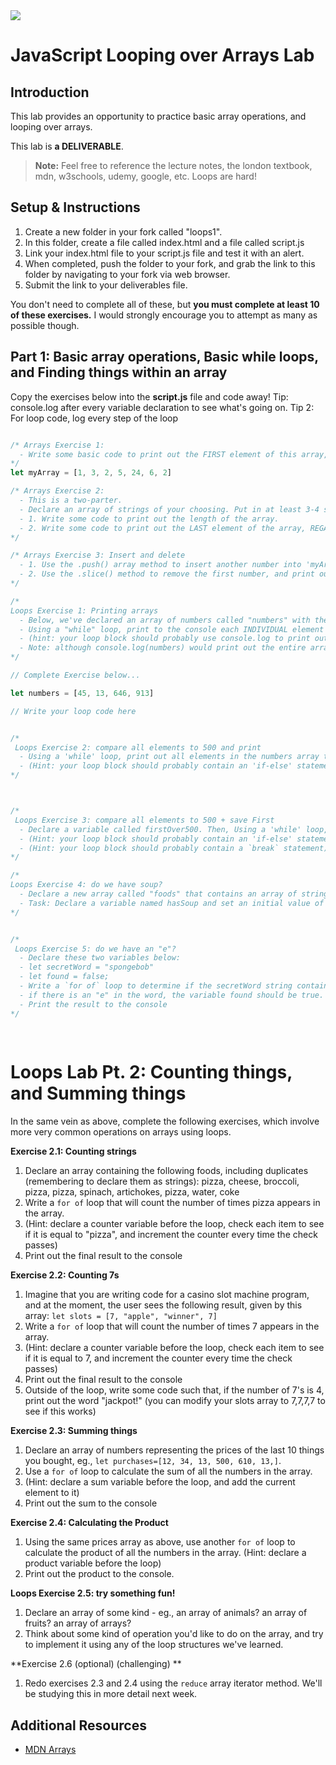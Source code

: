 <img src="https://i.imgur.com/sA6iEbw.jpg">

# JavaScript Looping over Arrays Lab

## Introduction

This lab provides an opportunity to practice basic array operations, and looping over arrays.

This lab is **a DELIVERABLE**. 

> **Note:** Feel free to reference the lecture notes, the london textbook, mdn, w3schools, udemy, google, etc. Loops are hard!

## Setup & Instructions

1. Create a new folder in your fork called "loops1".
2. In this folder, create a file called index.html and a file called script.js
3. Link your index.html file to your script.js file and test it with an alert.
4. When completed, push the folder to your fork, and grab the link to this folder by navigating to your fork via web browser. 
5. Submit the link to your deliverables file.

You don't need to complete all of these, but <strong>you must complete at least 10 of these exercises.</strong> I would strongly encourage you to attempt as many as possible though.

## Part 1: Basic array operations, Basic while loops, and Finding things within an array

Copy the exercises below into the **script.js** file and code away!
Tip: console.log after every variable declaration to see what's going on.
Tip 2: For loop code, log every step of the loop

```js

/* Arrays Exercise 1:
  - Write some basic code to print out the FIRST element of this array, and the SECOND element of this array
*/
let myArray = [1, 3, 2, 5, 24, 6, 2]

/* Arrays Exercise 2:
  - This is a two-parter.
  - Declare an array of strings of your choosing. Put in at least 3-4 strings.
  - 1. Write some code to print out the length of the array.
  - 2. Write some code to print out the LAST element of the array, REGARDLESS of how many elements there are.
*/

/* Arrays Exercise 3: Insert and delete
  - 1. Use the .push() array method to insert another number into 'myArray' above, and print out the resulting array
  - 2. Use the .slice() method to remove the first number, and print out the resulting array. (Slice is confusing as it does several things although in practice it's more often used just to delete an item from an array. You can find help <a href="https://www.w3schools.com/jsref/jsref_splice.asp">here</a> and <a href="https://www.freecodecamp.org/news/javascript-splice-how-to-use-the-splice-js-array-method/">here</a>
*/

/*
Loops Exercise 1: Printing arrays
  - Below, we've declared an array of numbers called "numbers" with the numbers 45, 13, 646, and 913
  - Using a "while" loop, print to the console each INDIVIDUAL element of the numbers array, one per line.
  - (hint: your loop block should probably use console.log to print out the current element as it loops through the array)
  - Note: although console.log(numbers) would print out the entire array, we want to see each individual element printed on separate lines
*/

// Complete Exercise below...

let numbers = [45, 13, 646, 913]

// Write your loop code here


/*
 Loops Exercise 2: compare all elements to 500 and print
  - Using a 'while' loop, print out all elements in the numbers array that are greater than 500
  - (Hint: your loop block should probably contain an 'if-else' statement that checks if the current element is bigger than 500)
*/



/*
 Loops Exercise 3: compare all elements to 500 + save First
  - Declare a variable called firstOver500. Then, Using a 'while' loop, iterate over all the elements in the numbers array, and stop iterating when you find the first number that is greater than 500. Save this number into your previously-declared variable, and then break out of the loop
  - (Hint: your loop block should probably contain an 'if-else' statement that checks if the current element is bigger than 500)
  - (Hint: your loop block should probably contain a `break` statement)
*/

/*
Loops Exercise 4: do we have soup?
  - Declare a new array called "foods" that contains an array of strings, and you get to decide whether to include the word soup.
  - Task: Declare a variable named hasSoup and set an initial value of false, and then loop through the array, and, if the foods array includes the string 'soup', set hasSoup to true. Once finished looping, log the value of hasSoup.
*/


/*
 Loops Exercise 5: do we have an "e"?
  - Declare these two variables below:
  - let secretWord = "spongebob"
  - let found = false;
  - Write a `for of` loop to determine if the secretWord string contains an "e" (Please don't use str.includes("e") or other pre-built methods)
  - if there is an "e" in the word, the variable found should be true. If there isn't, the variable found should be untouched.
  - Print the result to the console
*/
  
  
```

# Loops Lab Pt. 2: Counting things, and Summing things

In the same vein as above, complete the following exercises, which involve more very common operations on arrays using loops.

**Exercise 2.1: Counting strings**

1. Declare an array containing the following foods, including duplicates (remembering to declare them as strings): pizza, cheese, broccoli, pizza, pizza, spinach, artichokes, pizza, water, coke
2. Write a `for of` loop that will count the number of times pizza appears in the array. 
3. (Hint: declare a counter variable before the loop, check each item to see if it is equal to "pizza", and increment the counter every time the check passes)
4. Print out the final result to the console

**Exercise 2.2: Counting 7s**

1. Imagine that you are writing code for a casino slot machine program, and at the moment, the user sees the following result, given by this array: `let slots = [7, "apple", "winner", 7] `
2. Write a `for of` loop that will count the number of times 7 appears in the array. 
3. (Hint: declare a counter variable before the loop, check each item to see if it is equal to 7, and increment the counter every time the check passes)
4. Print out the final result to the console
5. Outside of the loop, write some code such that, if the number of 7's is 4, print out the word "jackpot!" (you can modify your slots array to 7,7,7,7 to see if this works)

**Exercise 2.3: Summing things** 

1. Declare an array of numbers representing the prices of the last 10 things you bought, eg., `let purchases=[12, 34, 13, 500, 610, 13,]`. 
2. Use a `for of` loop to calculate the sum of all the numbers in the array. 
3. (Hint: declare a sum variable before the loop, and add the current element to it)
4. Print out the sum to the console

**Exercise 2.4: Calculating the Product**
1. Using the same prices array as above, use another `for of` loop to calculate the product of all the numbers in the array. (Hint: declare a product variable before the loop)
2. Print out the product to the console.

**Loops Exercise 2.5: try something fun!**
1. Declare an array of some kind - eg., an array of animals? an array of fruits? an array of arrays?
2. Think about some kind of operation you'd like to do on the array, and try to implement it using any of the loop structures we've learned.


**Exercise 2.6 (optional) (challenging) **
1. Redo exercises 2.3 and 2.4 using the `reduce` array iterator method. We'll be studying this in more detail next week.



## Additional Resources

- [MDN Arrays](https://developer.mozilla.org/en-US/docs/Web/JavaScript/Reference/Global_Objects/Array)
